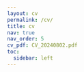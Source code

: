 ```yaml
---
layout: cv
permalink: /cv/
title: cv
nav: true
nav_order: 5
cv_pdf: CV_20240802.pdf
toc:
  sidebar: left
---
```

